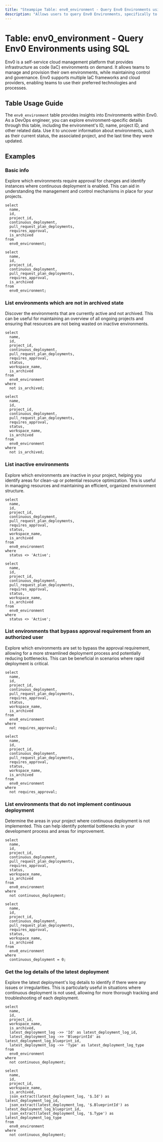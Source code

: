 ```yaml
---
title: "Steampipe Table: env0_environment - Query Env0 Environments using SQL"
description: "Allows users to query Env0 Environments, specifically to retrieve detailed information about the environments, including their ID, name, project ID, and other related data."
---
```


# Table: env0_environment - Query Env0 Environments using SQL

Env0 is a self-service cloud management platform that provides infrastructure as code (IaC) environments on demand. It allows teams to manage and provision their own environments, while maintaining control and governance. Env0 supports multiple IaC frameworks and cloud providers, enabling teams to use their preferred technologies and processes.

## Table Usage Guide

The `env0_environment` table provides insights into Environments within Env0. As a DevOps engineer, you can explore environment-specific details through this table, including the environment's ID, name, project ID, and other related data. Use it to uncover information about environments, such as their current status, the associated project, and the last time they were updated.

## Examples

### Basic info
Explore which environments require approval for changes and identify instances where continuous deployment is enabled. This can aid in understanding the management and control mechanisms in place for your projects.

```sql+postgres
select
  name,
  id,
  project_id,
  continuous_deployment,
  pull_request_plan_deployments,
  requires_approval,
  is_archived
from
  env0_environment;
```

```sql+sqlite
select
  name,
  id,
  project_id,
  continuous_deployment,
  pull_request_plan_deployments,
  requires_approval,
  is_archived
from
  env0_environment;
```

### List environments which are not in archived state
Discover the environments that are currently active and not archived. This can be useful for maintaining an overview of all ongoing projects and ensuring that resources are not being wasted on inactive environments.

```sql+postgres
select
  name,
  id,
  project_id,
  continuous_deployment,
  pull_request_plan_deployments,
  requires_approval,
  status,
  workspace_name,
  is_archived
from
  env0_environment
where
  not is_archived;
```

```sql+sqlite
select
  name,
  id,
  project_id,
  continuous_deployment,
  pull_request_plan_deployments,
  requires_approval,
  status,
  workspace_name,
  is_archived
from
  env0_environment
where
  not is_archived;
```

### List inactive environments
Explore which environments are inactive in your project, helping you identify areas for clean-up or potential resource optimization. This is useful in managing resources and maintaining an efficient, organized environment structure.

```sql+postgres
select
  name,
  id,
  project_id,
  continuous_deployment,
  pull_request_plan_deployments,
  requires_approval,
  status,
  workspace_name,
  is_archived
from
  env0_environment
where
  status <> 'Active';
```

```sql+sqlite
select
  name,
  id,
  project_id,
  continuous_deployment,
  pull_request_plan_deployments,
  requires_approval,
  status,
  workspace_name,
  is_archived
from
  env0_environment
where
  status <> 'Active';
```

### List environments that bypass approval requirement from an authorized user
Explore which environments are set to bypass the approval requirement, allowing for a more streamlined deployment process and potentially reducing bottlenecks. This can be beneficial in scenarios where rapid deployment is critical.

```sql+postgres
select
  name,
  id,
  project_id,
  continuous_deployment,
  pull_request_plan_deployments,
  requires_approval,
  status,
  workspace_name,
  is_archived
from
  env0_environment
where
  not requires_approval;
```

```sql+sqlite
select
  name,
  id,
  project_id,
  continuous_deployment,
  pull_request_plan_deployments,
  requires_approval,
  status,
  workspace_name,
  is_archived
from
  env0_environment
where
  not requires_approval;
```

### List environments that do not implement continuous deployment
Determine the areas in your project where continuous deployment is not implemented. This can help identify potential bottlenecks in your development process and areas for improvement.

```sql+postgres
select
  name,
  id,
  project_id,
  continuous_deployment,
  pull_request_plan_deployments,
  requires_approval,
  status,
  workspace_name,
  is_archived
from
  env0_environment
where
  not continuous_deployment;
```

```sql+sqlite
select
  name,
  id,
  project_id,
  continuous_deployment,
  pull_request_plan_deployments,
  requires_approval,
  status,
  workspace_name,
  is_archived
from
  env0_environment
where
  continuous_deployment = 0;
```

### Get the log details of the latest deployment
Explore the latest deployment's log details to identify if there were any issues or irregularities. This is particularly useful in situations where continuous deployment is not used, allowing for more thorough tracking and troubleshooting of each deployment.

```sql+postgres
select
  name,
  id,
  project_id,
  workspace_name,
  is_archived,
  latest_deployment_log ->> 'Id' as latest_deployment_log_id,
  latest_deployment_log ->> 'BlueprintId' as latest_deployment_log_blueprint_id,
  latest_deployment_log ->> 'Type' as latest_deployment_log_type
from
  env0_environment
where
  not continuous_deployment;
```

```sql+sqlite
select
  name,
  id,
  project_id,
  workspace_name,
  is_archived,
  json_extract(latest_deployment_log, '$.Id') as latest_deployment_log_id,
  json_extract(latest_deployment_log, '$.BlueprintId') as latest_deployment_log_blueprint_id,
  json_extract(latest_deployment_log, '$.Type') as latest_deployment_log_type
from
  env0_environment
where
  not continuous_deployment;
```